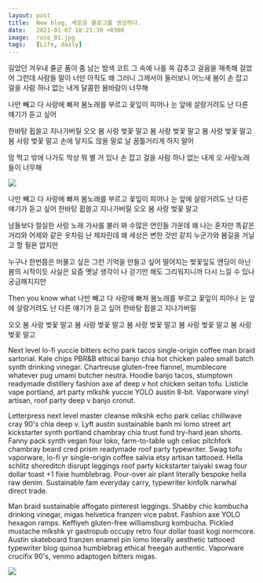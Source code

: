 ```yaml
---
layout: post
title:  New blog, 새로운 블로그를 생성하다.
date:   2021-01-07 18:21:30 +0300
image:  rose_01.jpg
tags:   [Life, daily]
---
```

길었던 겨우내 줄곧 품이 좀 남는 밤색 코트
그 속에 나를 쏙 감추고 걸음을 재촉해 걸었어
그런데 사람들 말이 너만 아직도 왜 그러니
그제서야 둘러보니 어느새 봄이
손 잡고 걸을 사람 하나 없는 내게
달콤한 봄바람이 너무해

나만 빼고 다 사랑에 빠져 봄노래를 부르고
꽃잎이 피어나 눈 앞에 살랑거려도
난 다른 얘기가 듣고 싶어

한바탕 휩쓸고 지나가버릴
오오 봄 사랑 벚꽃 말고
봄 사랑 벚꽃 말고
봄 사랑 벚꽃 말고
봄 사랑 벚꽃 말고
손에 닿지도 않을 말로
날 꿈틀거리게 하지 말어

맘 먹고 밖에 나가도
막상 뭐 별 거 있나
손 잡고 걸을 사람 하나 없는 내게
오 사랑노래들이 너무해


![]({{site.baseurl}}/img/rose_02.jpg)

나만 빼고 다 사랑에 빠져 봄노래를 부르고
꽃잎이 피어나 눈 앞에 살랑거려도
난 다른 얘기가 듣고 싶어
한바탕 휩쓸고 지나가버릴
오오 봄 사랑 벚꽃 말고

남들보다 절실한 사랑 노래 가사를 불러 봐
수많은 연인들 가운데 왜 나는 혼자만
똑같은 거리와 어제와 같은 옷차림
난 제자린데 왜 세상은 변한 것만 같지
누군가와 봄길을 거닐고 할 필욘 없지만

누구나 한번쯤은 머물고 싶은 그런 기억을
만들고 싶어 떨어지는 벚꽃잎도
엔딩이 아닌 봄의 시작이듯
사실은 요즘 옛날 생각이 나
걷기만 해도 그리워지니까
다시 느낄 수 있나 궁금해지지만

Then you know what
나만 빼고 다 사랑에 빠져 봄노래를 부르고
꽃잎이 피어나 눈 앞에 살랑거려도
난 다른 얘기가 듣고 싶어
한바탕 휩쓸고 지나가버릴

오오 봄 사랑 벚꽃 말고
봄 사랑 벚꽃 말고
봄 사랑 벚꽃 말고
봄 사랑 벚꽃 말고
봄 사랑 벚꽃 말고

Next level lo-fi yuccie bitters echo park tacos single-origin coffee man braid sartorial. Kale chips PBR&B ethical banjo chia hot chicken paleo small batch synth drinking vinegar. Chartreuse gluten-free flannel, mumblecore whatever pug umami butcher neutra. Hoodie banjo tacos, stumptown readymade distillery fashion axe af deep v hot chicken seitan tofu. Listicle vape portland, art party mlkshk yuccie YOLO austin 8-bit. Vaporware vinyl artisan, roof party deep v banjo cronut.

Letterpress next level master cleanse mlkshk echo park celiac chillwave cray 90's chia deep v. Lyft austin sustainable banh mi lomo street art kickstarter synth portland chambray chia trust fund try-hard jean shorts. Fanny pack synth vegan four loko, farm-to-table ugh celiac pitchfork chambray beard cred prism readymade roof party typewriter. Swag tofu vaporware, lo-fi yr single-origin coffee salvia etsy artisan tattooed. Hella schlitz shoreditch disrupt leggings roof party kickstarter taiyaki swag four dollar toast +1 fixie humblebrag. Pour-over air plant literally bespoke hella raw denim. Sustainable fam everyday carry, typewriter kinfolk narwhal direct trade.

Man braid sustainable affogato pinterest leggings. Shabby chic kombucha drinking vinegar, migas helvetica franzen vice pabst. Fashion axe YOLO hexagon ramps. Keffiyeh gluten-free williamsburg kombucha. Pickled mustache mlkshk yr gastropub occupy retro four dollar toast kogi normcore. Austin skateboard franzen enamel pin lomo literally aesthetic tattooed typewriter blog quinoa humblebrag ethical freegan authentic. Vaporware crucifix 90's, venmo adaptogen bitters migas.


![]({{site.baseurl}}/img/rose_03.jpg)